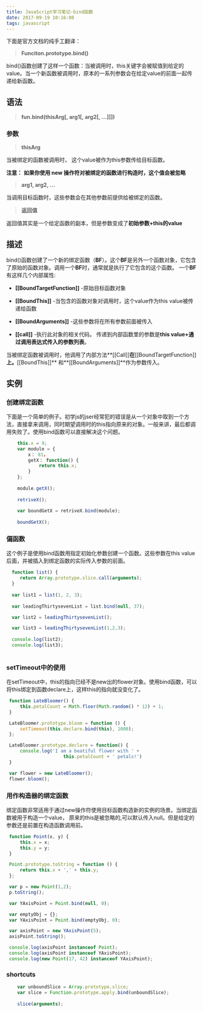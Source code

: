 ```yaml
---
title: JavaScript学习笔记-bind函数
date: 2017-09-19 10:16:08
tags: javascript 
---
```



下面是官方文档的纯手工翻译：

> **Funciton.prototype.bind()**
 
bind()函数创建了这样一个函数：当被调用时，this关键字会被赋值到给定的value。当一个新函数被调用时，原本的一系列参数会在给定value的前面一起传递给新函数。

## 语法

> **fun.bind(thisArg[, arg1[, arg2[, ...]]])**


### 参数

> **thisArg** 

当被绑定的函数被调用时， 这个value被作为this参数传给目标函数。

**注意：**
**如果你使用 new 操作符对被绑定的函数进行构造时，这个值会被忽略**

> **arg1, arg2, ...** 

当调用目标函数时，这些参数会在其他参数前提供给被绑定的函数。

> **返回值** 

返回值其实是一个给定函数的副本，但是参数变成了**初始参数+this的value**


## 描述
bind()函数创建了一个新的绑定函数（**BF**）。这个**BF**是另外一个函数对象，它包含了原始的函数对象。调用一个**BF**时，通常就是执行了它包含的这个函数。
一个**BF**有这样几个内部属性:

* **[[BoundTargetFunction]]**	 -原始目标函数对象	

* **[[BoundThis]]**	 -当包含的函数对象对调用时，这个value作为this value被传递给函数

* **[[BoundArguments]]** -这些参数将在所有参数前面被传入

* **[[call]]** -执行此对象的相关代码。 传递到内部函数里的参数是**this value+通过调用表达式传入的参数列表**。

当被绑定函数被调用时，他调用了内部方法**[[Call]]**在**[[BoundTargetFunction]]**上。**[[BoundThis]]**	和**[[BoundArguments]]**作为参数传入。


## 实例

### 创建绑定函数
下面是一个简单的例子。初学js的jser经常犯的错误是从一个对象中取到一个方法，直接拿来调用，同时期望调用时的this指向原来的对象。一般来讲，最后都调用失败了。使用bind函数可以直接解决这个问题。

```js
	this.x = 9;
	var module = {
		x： 81，
		getX： function() {
			return this.x;
		}
	};
	
	module.getX();
	
	retriveX();
	
	var boundGetX = retriveX.bind(module);
	
	boundGetX();
```

### 偏函数
这个例子是使用bind函数用指定初始化参数创建一个函数。这些参数在this value后面，并被插入到绑定函数的实际传入参数的前面。

```js
  function list() {
     return Array.prototype.slice.call(arguments);
  }
 
  var list1 = list(1, 2, 3);
 
  var leadingThirtysevenList = list.bind(null, 37);

  var list2 = leadingThirtysevenList();

  var list3 = leadingThirtysevenList(1,2,3);
 
  console.log(list2);
  console.log(list3);
  
```

### setTimeout中的使用
在setTimeout中，this的指向已经不是new出的flower对象。使用bind函数，可以将this绑定到函数declare上，这样this的指向就没变化了。

```js
 function LateBloomer() {
     this.petalCount = Math.floor(Math.random() * 12) + 1;
 }

 LateBloomer.prototype.bloom = function () {
     setTimeout(this.declare.bind(this), 1000);
 };

 LateBloomer.prototype.declare = function() {
     console.log('I am a beatiful flower with ' +
                     this.petalCount + ' petals!')
 }

 var flower = new LateBloomer();
 flower.bloom();

```

###  用作构造器的绑定函数
绑定函数非常适用于通过new操作符使用目标函数构造新的实例的场景。当绑定函数被用于构造一个value， 原来的this是被忽略的,可以默认传入null。但是给定的参数还是前置在构造函数调用前。

```js
 function Point(x, y) {
     this.x = x;
     this.y = y;
 }

 Point.prototype.toString = function () {
     return this.x + ',' + this.y;
 };

 var p = new Point(1,2);
 p.toString();

 var YAxisPoint = Point.bind(null, 0);

 var emptyObj = {};
 var YAxisPoint = Point.bind(emptyObj, 0);

 var axisPoint = new YAxisPoint(5);
 axisPoint.toString();

 console.log(axisPoint instanceof Point);
 console.log(axisPoint instanceof YAxisPoint);
 console.log(new Point(17, 42) instanceof YAxisPoint);
```

### shortcuts

``` js
	var unboundSlice = Array.prototype.slice;
	var slice = Function.prototype.apply.bind(unboundSlice);
	
	slice(arguments);

```